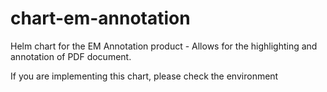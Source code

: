 # chart-em-annotation
Helm chart for the EM Annotation product - Allows for the highlighting and annotation of PDF document.

If you are implementing this chart, please check the environment